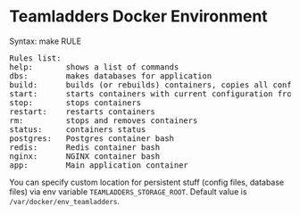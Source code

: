 <h1>Teamladders Docker Environment</h1>


Syntax: make RULE

<pre>
Rules list:
help:       shows a list of commands
dbs:        makes databases for application
build:      builds (or rebuilds) containers, copies all configure files from conf directory
start:      starts containers with current configuration from conf directory
stop:       stops containers
restart:    restarts containers
rm:         stops and removes containers
status:     containers status
postgres:   Postgres container bash
redis:      Redis container bash
nginx:      NGINX container bash
app:        Main application container
</pre>

You can specify custom location for persistent stuff (config files, database files) via env variable `TEAMLADDERS_STORAGE_ROOT`. Default value is `/var/docker/env_teamladders`.

